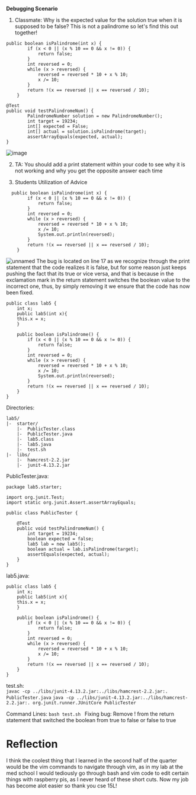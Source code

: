 **Debugging Scenario**

1. Classmate: Why is the expected value for the solution true when it is supposed to be false? This is not a palindrome so let's find this out together!

```
public boolean isPalindrome(int x) {
        if (x < 0 || (x % 10 == 0 && x != 0)) {
            return false;
        }
        int reversed = 0;
        while (x > reversed) {
            reversed = reversed * 10 + x % 10;
            x /= 10;
        }
        return !(x == reversed || x == reversed / 10);
    }
```

```
@Test
public void testPalindromeNum() {
        PalindromeNumber solution = new PalindromeNumber();
        int target = 19234;
        int[] expected = False;
        int[] actual = solution.isPalindrome(target);
        assertArrayEquals(expected, actual);
}
```

![image](https://github.com/SumayKalra/cse15L-labreports-winter2024/assets/67125138/f00d7233-79cf-48b1-89d9-43b07175ed6c)

2. TA: You should add a print statement within your code to see why it is not working and why you get the opposite answer each time

3. Students Utilization of Advice

```
  public boolean isPalindrome(int x) {
        if (x < 0 || (x % 10 == 0 && x != 0)) {
            return false;
        }
        int reversed = 0;
        while (x > reversed) {
            reversed = reversed * 10 + x % 10;
            x /= 10;
            System.out.println(reversed);
        }
        return !(x == reversed || x == reversed / 10);
    }
```


![unnamed](https://github.com/SumayKalra/cse15L-labreports-winter2024/assets/67125138/b9680b77-df2b-44c3-b5fb-ad73c82beea1)
The bug is located on line 17 as we recognize through the print statement that the code realizes it is false, but for some reason just keeps pushing the fact that its true or vice versa, and that is because in the exclamation mark in the return statement switches the boolean value to the incorrect one, thus, by simply removing it we ensure that the code has now been fixed.

```
public class lab5 {
    int x;
    public lab5(int x){
    this.x = x;
    }
    
    public boolean isPalindrome() {
        if (x < 0 || (x % 10 == 0 && x != 0)) {
            return false;
        }
        int reversed = 0;
        while (x > reversed) {
            reversed = reversed * 10 + x % 10;
            x /= 10;
            System.out.println(reversed);
        }
        return !(x == reversed || x == reversed / 10);
    }
}
```


Directories:
```
lab5/
|-  starter/
    |-  PublicTester.class
  	|-  PublicTester.java
  	|-  lab5.class
  	|-  lab5.java
  	|-  test.sh
|-  libs/
  	|-  hamcrest-2.2.jar
  	|-  junit-4.13.2.jar
```


PublicTester.java:
```
package lab5.starter;

import org.junit.Test;
import static org.junit.Assert.assertArrayEquals;

public class PublicTester {

    @Test
    public void testPalindromeNum() {
        int target = 19234;
        boolean expected = false; 
        lab5 lab = new lab5(); 
        boolean actual = lab.isPalindrome(target);
        assertEquals(expected, actual); 
    }
}
```

lab5.java:

```
public class lab5 {
    int x;
    public lab5(int x){
    this.x = x;
    }
    
    public boolean isPalindrome() {
        if (x < 0 || (x % 10 == 0 && x != 0)) {
            return false;
        }
        int reversed = 0;
        while (x > reversed) {
            reversed = reversed * 10 + x % 10;
            x /= 10;
        }
        return !(x == reversed || x == reversed / 10);
    }
}
```
test.sh: <br/>
`javac -cp ../libs/junit-4.13.2.jar:../libs/hamcrest-2.2.jar:. PublicTester.java` 
`java -cp ../libs/junit-4.13.2.jar:../libs/hamcrest-2.2.jar:. org.junit.runner.JUnitCore PublicTester`

Command Lines: `bash test.sh `
Fixing bug: Remove ! from the return statement that switched the boolean from true to false or false to true

# Reflection
I think the coolest thing that I learned in the second half of the quarter would be the vim commands to navigate through vim, as in my lab at the med school I would tediously go through bash and vim code to edit certain things with raspberry pis, as I never heard of these short cuts. Now my job has become alot easier so thank you cse 15L!
